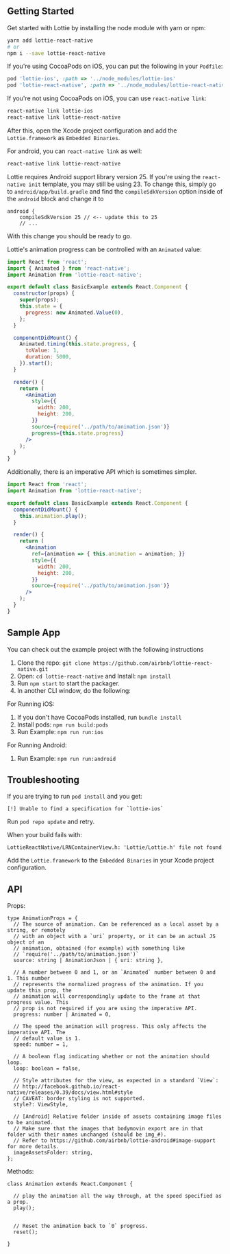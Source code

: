 ## Getting Started
Get started with Lottie by installing the node module with yarn or npm:

```bash
yarn add lottie-react-native
# or
npm i --save lottie-react-native
```

If you're using CocoaPods on iOS, you can put the following in your `Podfile`:

```ruby
pod 'lottie-ios', :path => '../node_modules/lottie-ios'
pod 'lottie-react-native', :path => '../node_modules/lottie-react-native'
```

If you're not using CocoaPods on iOS, you can use `react-native link`:

```bash
react-native link lottie-ios
react-native link lottie-react-native
```

After this, open the Xcode project configuration and add the `Lottie.framework` as `Embedded Binaries`.

For android, you can `react-native link` as well:

```bash
react-native link lottie-react-native
```

Lottie requires Android support library version 25. If you're using the `react-native init` template,
you may still be using 23. To change this, simply go to `android/app/build.gradle` and find the
`compileSdkVersion` option inside of the `android` block and change it to

```
android {
    compileSdkVersion 25 // <-- update this to 25
    // ...
```

With this change you should be ready to go.

Lottie's animation progress can be controlled with an `Animated` value:

```jsx
import React from 'react';
import { Animated } from 'react-native';
import Animation from 'lottie-react-native';

export default class BasicExample extends React.Component {
  constructor(props) {
    super(props);
    this.state = {
      progress: new Animated.Value(0),
    };
  }

  componentDidMount() {
    Animated.timing(this.state.progress, {
      toValue: 1,
      duration: 5000,
    }).start();
  }

  render() {
    return (
      <Animation
        style={{
          width: 200,
          height: 200,
        }}
        source={require('../path/to/animation.json')}
        progress={this.state.progress}
      />
    );
  }
}
```

Additionally, there is an imperative API which is sometimes simpler.

```jsx
import React from 'react';
import Animation from 'lottie-react-native';

export default class BasicExample extends React.Component {
  componentDidMount() {
    this.animation.play();
  }

  render() {
    return (
      <Animation
        ref={animation => { this.animation = animation; }}
        style={{
          width: 200,
          height: 200,
        }}
        source={require('../path/to/animation.json')}
      />
    );
  }
}
```

## Sample App

You can check out the example project with the following instructions

1. Clone the repo: `git clone https://github.com/airbnb/lottie-react-native.git`
2. Open: `cd lottie-react-native` and Install: `npm install`
3. Run `npm start` to start the packager.
4. In another CLI window, do the following:

For Running iOS:

1. If you don't have CocoaPods installed, run `bundle install`
2. Install pods: `npm run build:pods`
3. Run Example: `npm run run:ios`

For Running Android:

1. Run Example: `npm run run:android`


## Troubleshooting

If you are trying to run `pod install` and you get:

```
[!] Unable to find a specification for `lottie-ios`
```

Run `pod repo update` and retry.

When your build fails with:

```
LottieReactNative/LRNContainerView.h: 'Lottie/Lottie.h' file not found
```

Add the `Lottie.framework` to the `Embedded Binaries` in your Xcode project configuration.

## API
Props:

```
type AnimationProps = {
  // The source of animation. Can be referenced as a local asset by a string, or remotely
  // with an object with a `uri` property, or it can be an actual JS object of an
  // animation, obtained (for example) with something like
  // `require('../path/to/animation.json')`
  source: string | AnimationJson | { uri: string },

  // A number between 0 and 1, or an `Animated` number between 0 and 1. This number
  // represents the normalized progress of the animation. If you update this prop, the
  // animation will correspondingly update to the frame at that progress value. This
  // prop is not required if you are using the imperative API.
  progress: number | Animated = 0,

  // The speed the animation will progress. This only affects the imperative API. The
  // default value is 1.
  speed: number = 1,

  // A boolean flag indicating whether or not the animation should loop.
  loop: boolean = false,

  // Style attributes for the view, as expected in a standard `View`:
  // http://facebook.github.io/react-native/releases/0.39/docs/view.html#style
  // CAVEAT: border styling is not supported.
  style?: ViewStyle,

  // [Android] Relative folder inside of assets containing image files to be animated.
  // Make sure that the images that bodymovin export are in that folder with their names unchanged (should be img_#).
  // Refer to https://github.com/airbnb/lottie-android#image-support for more details.
  imageAssetsFolder: string,
};

```


Methods:

```
class Animation extends React.Component {

  // play the animation all the way through, at the speed specified as a prop.
  play();


  // Reset the animation back to `0` progress.
  reset();

}
```